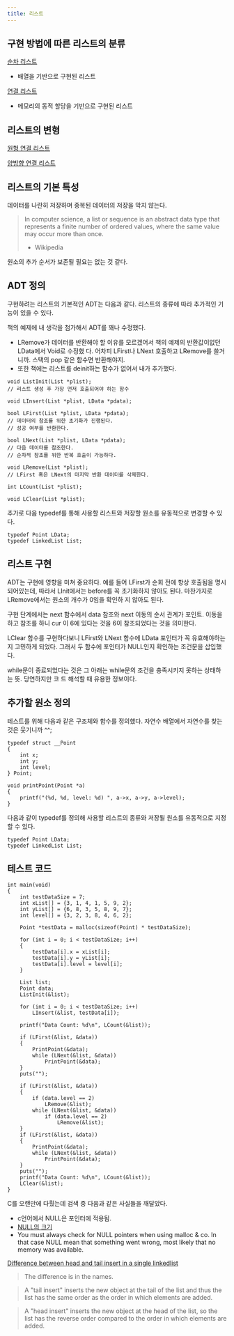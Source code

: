 ```yaml
---
title: 리스트
---
```


## 구현 방법에 따른 리스트의 분류

[순차 리스트](array-list)

- 배열을 기반으로 구현된 리스트

[연결 리스트](linked-list)

- 메모리의 동적 할당을 기반으로 구현된 리스트

## 리스트의 변형

[원형 연결 리스트](circular-linked-list)

[양방향 연결 리스트](double-linked-list)

## 리스트의 기본 특성

데이터를 나란히 저장하며 중복된 데이터의 저장을 막지 않는다.

> In computer science, a list or sequence is an abstract data type that represents a finite number
> of ordered values, where the same value may occur more than once.
>
> - Wikipedia

원소의 추가 순서가 보존될 필요는 없는 것 같다.

## ADT 정의

구현하려는 리스트의 기본적인 ADT는 다음과 같다. 리스트의 종류에 따라 추가적인 기능이 있을 수 있다.

책의 예제에 내 생각을 첨가해서 ADT를 꽤나 수정했다.

- LRemove가 데이터를 반환해야 할 이유를 모르겠어서 책의 예제의 반환값이없던 LData에서 Void로 수정했
  다. 어차피 LFirst나 LNext 호출하고 LRemove를 쓸거니까. 스택의 pop 같은 함수면 반환해야지.
- 또한 책에는 리스트를 deinit하는 함수가 없어서 내가 추가했다.

```{class="language-c"}
void ListInit(List *plist);
// 리스트 생성 후 가장 먼저 호출되어야 하는 함수

void LInsert(List *plist, LData *pdata);

bool LFirst(List *plist, LData *pdata);
// 데이터의 참조를 위한 초기화가 진행된다.
// 성공 여부를 반환한다.

bool LNext(List *plist, LData *pdata);
// 다음 데이터를 참조한다.
// 순차적 참조를 위한 반복 호출이 가능하다.

void LRemove(List *plist);
// LFirst 혹은 LNext의 마지막 반환 데이터를 삭제한다.

int LCount(List *plist);

void LClear(List *plist);
```

추가로 다음 typedef를 통해 사용할 리스트와 저장할 원소를 유동적으로 변경할 수 있다.

```{class="language-c"}
typedef Point LData;
typedef LinkedList List;
```

## 리스트 구현

ADT는 구현에 영향을 미쳐 중요하다. 예를 들어 LFirst가 순회 전에 항상 호출됨을 명시되어있는데, 따라서
LInit에서는 before를 꼭 초기화하지 않아도 된다. 마찬가지로 LRemove에서는 원소의 개수가 0임을 확인하
지 않아도 된다.

구현 단계에서는 next 함수에서 data 참조와 next 이동의 순서 관계가 포인트. 이동을하고 참조를 하니 cur
이 6에 있다는 것을 6이 참조되었다는 것을 의미한다.

LClear 함수를 구현하다보니 LFirst와 LNext 함수에 LData 포인터가 꼭 유효해야하는지 고민하게 되었다.
그래서 두 함수에 포인터가 NULL인지 확인하는 조건문을 삽입했다.

while문이 종료되었다는 것은 그 아래는 while문의 조건을 충족시키지 못하는 상태하는 뜻. 당연하지만 코
드 해석할 때 유용한 정보이다.

## 추가할 원소 정의

테스트를 위해 다음과 같은 구조체와 함수를 정의했다. 자연수 배열에서 자연수를 찾는 것은 웃기니까 ^^;

```{class="language-c"}
typedef struct __Point
{
    int x;
    int y;
    int level;
} Point;

void printPoint(Point *a)
{
    printf("(%d, %d, level: %d) ", a->x, a->y, a->level);
}
```

다음과 같이 typedef를 정의해 사용할 리스트의 종류와 저장될 원소를 유동적으로 지정할 수 있다.

```{class="language-c"}
typedef Point LData;
typedef LinkedList List;
```

## 테스트 코드

```{class="language-c"}
int main(void)
{
    int testDataSize = 7;
    int xList[] = {3, 1, 4, 1, 5, 9, 2};
    int yList[] = {6, 8, 3, 5, 8, 9, 7};
    int level[] = {3, 2, 3, 8, 4, 6, 2};

    Point *testData = malloc(sizeof(Point) * testDataSize);

    for (int i = 0; i < testDataSize; i++)
    {
        testData[i].x = xList[i];
        testData[i].y = yList[i];
        testData[i].level = level[i];
    }

    List list;
    Point data;
    ListInit(&list);

    for (int i = 0; i < testDataSize; i++)
        LInsert(&list, testData[i]);

    printf("Data Count: %d\n", LCount(&list));

    if (LFirst(&list, &data))
    {
        PrintPoint(&data);
        while (LNext(&list, &data))
            PrintPoint(&data);
    }
    puts("");

    if (LFirst(&list, &data))
    {
        if (data.level == 2)
            LRemove(&list);
        while (LNext(&list, &data))
            if (data.level == 2)
                LRemove(&list);
    }
    if (LFirst(&list, &data))
    {
        PrintPoint(&data);
        while (LNext(&list, &data))
            PrintPoint(&data);
    }
    puts("");
    printf("Data Count: %d\n", LCount(&list));
    LClear(&list);
}
```

C를 오랜만에 다뤘는데 검색 중 다음과 같은 사실들을 깨달았다.

- c언어에서 NULL은 포인터에 적용됨.
- [NULL의 크기](https://stackoverflow.com/questions/4141666/why-sizeof-is-equivalent-to-1-and-sizeofnull-is-equivalent-to-4-in-c-langu/4141699)
- You must always check for NULL pointers when using malloc & co. In that case NULL mean that
  something went wrong, most likely that no memory was available.

[Difference between head and tail insert in a single linkedlist](https://stackoverflow.com/questions/58581870/difference-between-head-and-tail-insert-in-a-single-linkedlist)

> The difference is in the names.

> A "tail insert" inserts the new object at the tail of the list and thus the list has the same
> order as the order in which elements are added.

> A "head insert" inserts the new object at the head of the list, so the list has the reverse order
> compared to the order in which elements are added.

